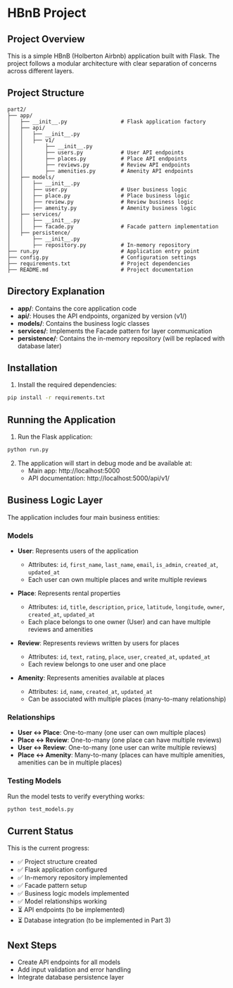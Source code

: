 # HBnB Project

## Project Overview

This is a simple HBnB (Holberton Airbnb) application built with Flask. The project follows a modular architecture with clear separation of concerns across different layers.

## Project Structure

```text
part2/
├── app/
│   ├── __init__.py                 # Flask application factory
│   ├── api/
│   │   ├── __init__.py
│   │   ├── v1/
│   │       ├── __init__.py
│   │       ├── users.py            # User API endpoints
│   │       ├── places.py           # Place API endpoints
│   │       ├── reviews.py          # Review API endpoints
│   │       ├── amenities.py        # Amenity API endpoints
│   ├── models/
│   │   ├── __init__.py
│   │   ├── user.py                 # User business logic
│   │   ├── place.py                # Place business logic
│   │   ├── review.py               # Review business logic
│   │   ├── amenity.py              # Amenity business logic
│   ├── services/
│   │   ├── __init__.py
│   │   ├── facade.py               # Facade pattern implementation
│   ├── persistence/
│       ├── __init__.py
│       ├── repository.py           # In-memory repository
├── run.py                          # Application entry point
├── config.py                       # Configuration settings
├── requirements.txt                # Project dependencies
├── README.md                       # Project documentation
```

## Directory Explanation

- **app/**: Contains the core application code
- **api/**: Houses the API endpoints, organized by version (v1/)
- **models/**: Contains the business logic classes
- **services/**: Implements the Facade pattern for layer communication
- **persistence/**: Contains the in-memory repository (will be replaced with database later)

## Installation

1. Install the required dependencies:
```bash
pip install -r requirements.txt
```

## Running the Application

1. Run the Flask application:
```bash
python run.py
```

2. The application will start in debug mode and be available at:
   - Main app: http://localhost:5000
   - API documentation: http://localhost:5000/api/v1/

## Business Logic Layer

The application includes four main business entities:

### Models

- **User**: Represents users of the application
  - Attributes: `id`, `first_name`, `last_name`, `email`, `is_admin`, `created_at`, `updated_at`
  - Each user can own multiple places and write multiple reviews

- **Place**: Represents rental properties
  - Attributes: `id`, `title`, `description`, `price`, `latitude`, `longitude`, `owner`, `created_at`, `updated_at`
  - Each place belongs to one owner (User) and can have multiple reviews and amenities

- **Review**: Represents reviews written by users for places
  - Attributes: `id`, `text`, `rating`, `place`, `user`, `created_at`, `updated_at`
  - Each review belongs to one user and one place

- **Amenity**: Represents amenities available at places
  - Attributes: `id`, `name`, `created_at`, `updated_at`
  - Can be associated with multiple places (many-to-many relationship)

### Relationships

- **User ↔ Place**: One-to-many (one user can own multiple places)
- **Place ↔ Review**: One-to-many (one place can have multiple reviews)
- **User ↔ Review**: One-to-many (one user can write multiple reviews)
- **Place ↔ Amenity**: Many-to-many (places can have multiple amenities, amenities can be in multiple places)

### Testing Models

Run the model tests to verify everything works:

```bash
python test_models.py
```

## Current Status

This is the current progress:
- ✅ Project structure created
- ✅ Flask application configured
- ✅ In-memory repository implemented
- ✅ Facade pattern setup
- ✅ Business logic models implemented
- ✅ Model relationships working
- ⏳ API endpoints (to be implemented)
- ⏳ Database integration (to be implemented in Part 3)

## Next Steps

- Create API endpoints for all models
- Add input validation and error handling
- Integrate database persistence layer